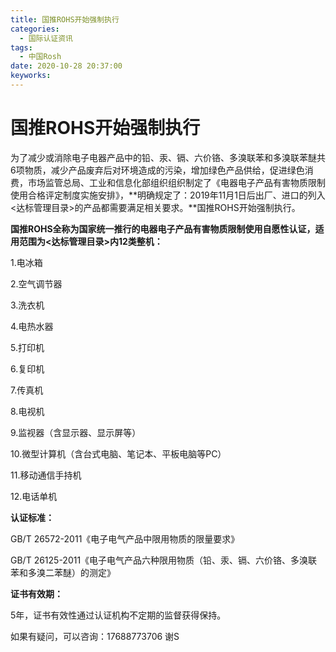 ```yaml
---
title: 国推ROHS开始强制执行
categories:
  - 国际认证资讯
tags:
  - 中国Rosh
date: 2020-10-28 20:37:00
keyworks:
---
```


# 国推ROHS开始强制执行

为了减少或消除电子电器产品中的铅、汞、镉、六价铬、多溴联苯和多溴联苯醚共6项物质，减少产品废弃后对环境造成的污染，增加绿色产品供给，促进绿色消费，市场监管总局、工业和信息化部组织组织制定了《电器电子产品有害物质限制使用合格评定制度实施安排》，**明确规定了：2019年11月1日后出厂、进口的列入<达标管理目录>的产品都需要满足相关要求。**国推ROHS开始强制执行。

 

**国推ROHS全称为国家统一推行的电器电子产品有害物质限制使用自愿性认证，适用范围为<达标管理目录>内12类整机：**

1.电冰箱

 

2.空气调节器

 

3.洗衣机

 

4.电热水器

 

5.打印机

 

6.复印机

 

7.传真机

 

8.电视机

 

9.监视器（含显示器、显示屏等）

 

10.微型计算机（含台式电脑、笔记本、平板电脑等PC）

 

11.移动通信手持机

 

12.电话单机

 

 

**认证标准：**

GB/T 26572-2011《电子电气产品中限用物质的限量要求》

 

GB/T 26125-2011《电子电气产品六种限用物质（铅、汞、镉、六价铬、多溴联苯和多溴二苯醚）的测定》

 

 

**证书有效期：**

5年，证书有效性通过认证机构不定期的监督获得保持。

 

如果有疑问，可以咨询：17688773706 谢S

 
